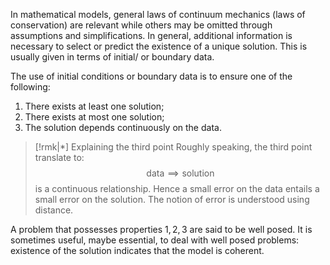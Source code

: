 In mathematical models, general laws of continuum mechanics (laws of conservation) are relevant while others may be omitted through assumptions and simplifications. In general, additional information is necessary to select or predict the existence of a unique solution. This is usually given in terms of initial/ or boundary data.

The use of initial conditions or boundary data is to ensure one of the following: 
1. There exists at least one solution;
2. There exists at most one solution;
3. The solution depends continuously on the data.

>[!rmk|*] Explaining the third point
>Roughly speaking, the third point translate to: $$\text{data} \implies \text{solution}$$
>is a continuous relationship. Hence a small error on the data entails a small error on the solution. The notion of error is understood using distance.

A problem that possesses properties $1,2,3$ are said to be well posed. It is sometimes useful, maybe essential, to deal with well posed problems: existence of the solution indicates that the model is coherent.

